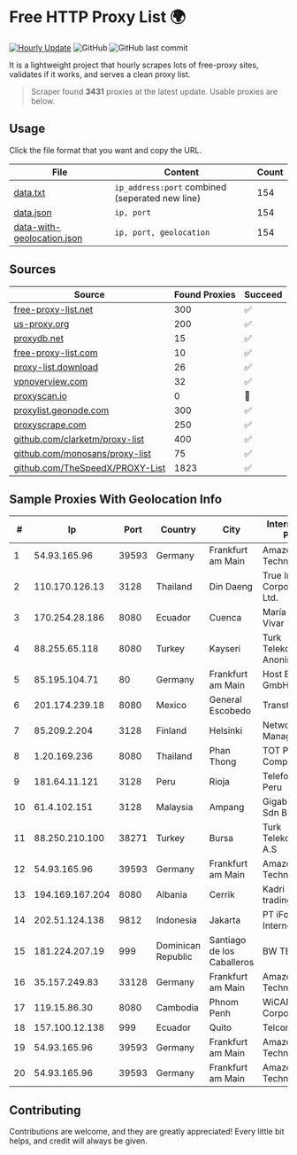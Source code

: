 
# Free HTTP Proxy List 🌍

[![Hourly Update](https://github.com/mertguvencli/http-proxy-list/actions/workflows/main.yml/badge.svg?branch=main)](https://github.com/mertguvencli/http-proxy-list/actions/workflows/main.yml)
![GitHub](https://img.shields.io/github/license/mertguvencli/http-proxy-list)
![GitHub last commit](https://img.shields.io/github/last-commit/mertguvencli/http-proxy-list)

It is a lightweight project that hourly scrapes lots of free-proxy sites, validates if it works, and serves a clean proxy list.


> Scraper found **3431** proxies at the latest update. Usable proxies are below.

## Usage

Click the file format that you want and copy the URL.


|File|Content|Count|
|----|-------|-----|
|[data.txt](https://raw.githubusercontent.com/mertguvencli/http-proxy-list/main/proxy-list/data.txt)|`ip_address:port` combined (seperated new line)|154|
|[data.json](https://raw.githubusercontent.com/mertguvencli/http-proxy-list/main/proxy-list/data.json)|`ip, port`|154|
|[data-with-geolocation.json](https://raw.githubusercontent.com/mertguvencli/http-proxy-list/main/proxy-list/data-with-geolocation.json)|`ip, port, geolocation`|154|

## Sources

|Source|Found Proxies|Succeed|
|------|-------------|-------|
|[free-proxy-list.net](https://free-proxy-list.net)|300|✅|
|[us-proxy.org](https://www.us-proxy.org)|200|✅|
|[proxydb.net](http://proxydb.net)|15|✅|
|[free-proxy-list.com](https://free-proxy-list.com/?page=&port=&type%5B%5D=http&type%5B%5D=https&up_time=0&search=Search)|10|✅|
|[proxy-list.download](https://www.proxy-list.download/HTTP)|26|✅|
|[vpnoverview.com](https://vpnoverview.com/privacy/anonymous-browsing/free-proxy-servers)|32|✅|
|[proxyscan.io](https://www.proxyscan.io)|0|🚫|
|[proxylist.geonode.com](https://proxylist.geonode.com/api/proxy-list?limit=300&page=1&sort_by=lastChecked&sort_type=desc&protocols=http,https)|300|✅|
|[proxyscrape.com](https://api.proxyscrape.com/v2/?request=displayproxies&protocol=http&timeout=10000&country=all&ssl=all&anonymity=all)|250|✅|
|[github.com/clarketm/proxy-list](https://raw.githubusercontent.com/clarketm/proxy-list/master/proxy-list-raw.txt)|400|✅|
|[github.com/monosans/proxy-list](https://raw.githubusercontent.com/monosans/proxy-list/main/proxies/http.txt)|75|✅|
|[github.com/TheSpeedX/PROXY-List](https://raw.githubusercontent.com/TheSpeedX/PROXY-List/master/http.txt)|1823|✅|


## Sample Proxies With Geolocation Info

|#|Ip|Port|Country|City|Internet Service Provider|
|-|--|----|-------|----|-------------------------|
|1|54.93.165.96|39593|Germany|Frankfurt am Main|Amazon Technologies Inc.|
|2|110.170.126.13|3128|Thailand|Din Daeng|True Internet Corporation CO. Ltd.|
|3|170.254.28.186|8080|Ecuador|Cuenca|María Teresa Vivar|
|4|88.255.65.118|8080|Turkey|Kayseri|Turk Telekomunikasyon Anonim Sirketi|
|5|85.195.104.71|80|Germany|Frankfurt am Main|Host Europe GmbH|
|6|201.174.239.18|8080|Mexico|General Escobedo|Transtelco Inc|
|7|85.209.2.204|3128|Finland|Helsinki|Network Management Ltd|
|8|1.20.169.236|8080|Thailand|Phan Thong|TOT Public Company Limited|
|9|181.64.11.121|3128|Peru|Rioja|Telefonica del Peru|
|10|61.4.102.151|3128|Malaysia|Ampang|Gigabit Hosting Sdn Bhd|
|11|88.250.210.100|38271|Turkey|Bursa|Turk Telekomunikasyon A.S|
|12|54.93.165.96|39593|Germany|Frankfurt am Main|Amazon Technologies Inc.|
|13|194.169.167.204|8080|Albania|Cerrik|Kadri Haxhiaj trading as "B.I."|
|14|202.51.124.138|9812|Indonesia|Jakarta|PT iForte Global Internet|
|15|181.224.207.19|999|Dominican Republic|Santiago de los Caballeros|BW TELECOM|
|16|35.157.249.83|33128|Germany|Frankfurt am Main|Amazon Technologies Inc.|
|17|119.15.86.30|8080|Cambodia|Phnom Penh|WiCAM Corporation Ltd|
|18|157.100.12.138|999|Ecuador|Quito|Telconet S.A|
|19|54.93.165.96|39593|Germany|Frankfurt am Main|Amazon Technologies Inc.|
|20|54.93.165.96|39593|Germany|Frankfurt am Main|Amazon Technologies Inc.|



## Contributing

Contributions are welcome, and they are greatly appreciated! Every
little bit helps, and credit will always be given.


